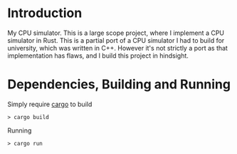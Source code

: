 [](https://travis-ci.com/nashpotato/cpu-sim.svg?branch=master)
# Introduction
My CPU simulator. This is a large scope project, where I implement a CPU simulator in Rust.
This is a partial port of a CPU simulator I had to build for university, which was written in C++. However it's not strictly a port as that implementation has flaws, and I build this project in hindsight.

# Dependencies, Building and Running
Simply require [cargo](https://github.com/rust-lang/cargo) to build 

    > cargo build

Running

    > cargo run
